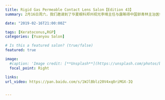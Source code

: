 ```yaml
---
title: Rigid Gas Permeable Contact Lens Salon【Edition 43】
summary: 2月16日周六，我们邀请到了华夏眼科郑州视光李晴主任与露晰得中国郭青林主治医师为大家带来《RGP角膜接触镜主题沙龙》，不见不散。

date: "2019-02-16T21:00:00Z"

tags: [Keratoconus,RGP]
categories: [Yuanyou Salon]

# Is this a featured salon? (true/false)
featured: true

image:
  #caption: 'Image credit: [**Unsplash**](https://unsplash.com/photos/bzdhc5b3Bxs)'
  focal_point: Right

links:
url_video: https://pan.baidu.com/s/1WJlBblz20V4xq8riMGX-IQ


---
```


